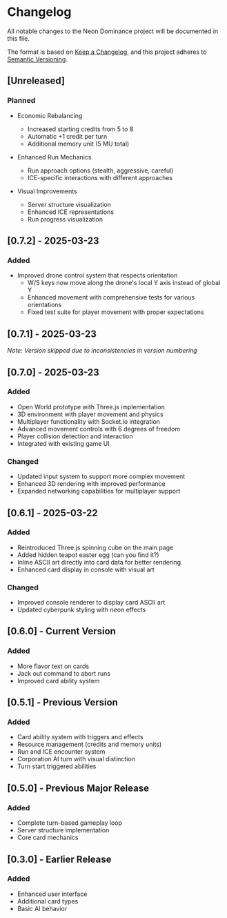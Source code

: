 # Changelog

All notable changes to the Neon Dominance project will be documented in this file.

The format is based on [Keep a Changelog](https://keepachangelog.com/en/1.0.0/),
and this project adheres to [Semantic Versioning](https://semver.org/spec/v2.0.0.html).

## [Unreleased]

### Planned
- Economic Rebalancing
  - Increased starting credits from 5 to 8
  - Automatic +1 credit per turn
  - Additional memory unit (5 MU total)

- Enhanced Run Mechanics
  - Run approach options (stealth, aggressive, careful)
  - ICE-specific interactions with different approaches

- Visual Improvements
  - Server structure visualization
  - Enhanced ICE representations
  - Run progress visualization

## [0.7.2] - 2025-03-23

### Added
- Improved drone control system that respects orientation
  - W/S keys now move along the drone's local Y axis instead of global Y
  - Enhanced movement with comprehensive tests for various orientations
  - Fixed test suite for player movement with proper expectations

## [0.7.1] - 2025-03-23

*Note: Version skipped due to inconsistencies in version numbering*

## [0.7.0] - 2025-03-23

### Added
- Open World prototype with Three.js implementation
- 3D environment with player movement and physics
- Multiplayer functionality with Socket.io integration
- Advanced movement controls with 6 degrees of freedom
- Player collision detection and interaction
- Integrated with existing game UI

### Changed
- Updated input system to support more complex movement
- Enhanced 3D rendering with improved performance
- Expanded networking capabilities for multiplayer support

## [0.6.1] - 2025-03-22

### Added
- Reintroduced Three.js spinning cube on the main page
- Added hidden teapot easter egg (can you find it?)
- Inline ASCII art directly into card data for better rendering
- Enhanced card display in console with visual art

### Changed
- Improved console renderer to display card ASCII art
- Updated cyberpunk styling with neon effects

## [0.6.0] - Current Version

### Added
- More flavor text on cards
- Jack out command to abort runs
- Improved card ability system

## [0.5.1] - Previous Version

### Added
- Card ability system with triggers and effects
- Resource management (credits and memory units)
- Run and ICE encounter system
- Corporation AI turn with visual distinction
- Turn start triggered abilities

## [0.5.0] - Previous Major Release

### Added
- Complete turn-based gameplay loop
- Server structure implementation
- Core card mechanics

## [0.3.0] - Earlier Release

### Added
- Enhanced user interface
- Additional card types
- Basic AI behavior
